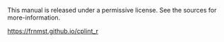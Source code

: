 This manual is released under a permissive license. See the sources for more-information.

https://frnmst.github.io/cplint_r
